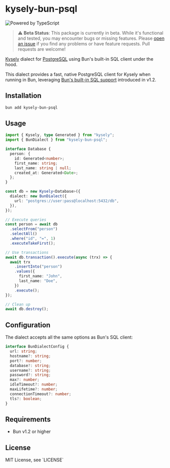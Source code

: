 # kysely-bun-psql

![Powered by TypeScript](https://img.shields.io/badge/powered%20by-typescript-blue.svg)

> ⚠️ **Beta Status**: This package is currently in beta. While it's functional and tested, you may encounter bugs or missing features. Please [open an issue](https://github.com/zacknovosad/kysely-bun-psql/issues) if you find any problems or have feature requests. Pull requests are welcome!

[Kysely](https://github.com/koskimas/kysely) dialect for [PostgreSQL](https://www.postgresql.org/) using Bun's built-in SQL client under the hood.

This dialect provides a fast, native PostgreSQL client for Kysely when running in Bun, leveraging [Bun's built-in SQL support](https://bun.sh/docs/api/sql) introduced in v1.2.

## Installation

```bash
bun add kysely-bun-psql
```

## Usage

```typescript
import { Kysely, type Generated } from "kysely";
import { BunDialect } from "kysely-bun-psql";

interface Database {
  person: {
    id: Generated<number>;
    first_name: string;
    last_name: string | null;
    created_at: Generated<Date>;
  };
}

const db = new Kysely<Database>({
  dialect: new BunDialect({
    url: "postgres://user:pass@localhost:5432/db",
  }),
});

// Execute queries
const person = await db
  .selectFrom("person")
  .selectAll()
  .where("id", "=", 1)
  .executeTakeFirst();

// Use transactions
await db.transaction().execute(async (trx) => {
  await trx
    .insertInto("person")
    .values({
      first_name: "John",
      last_name: "Doe",
    })
    .execute();
});

// Clean up
await db.destroy();
```

## Configuration

The dialect accepts all the same options as Bun's SQL client:

```typescript
interface BunDialectConfig {
  url: string;
  hostname?: string;
  port?: number;
  database?: string;
  username?: string;
  password?: string;
  max?: number;
  idleTimeout?: number;
  maxLifetime?: number;
  connectionTimeout?: number;
  tls?: boolean;
}
```

## Requirements

- Bun v1.2 or higher

## License

MIT License, see \`LICENSE\`
